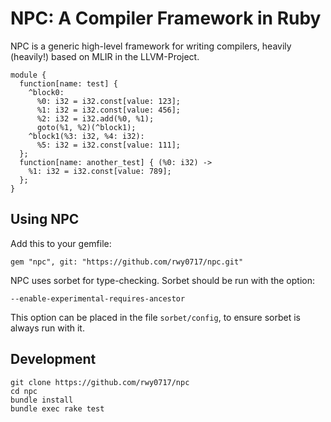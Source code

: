 # NPC: A Compiler Framework in Ruby

NPC is a generic high-level framework for writing compilers, heavily (heavily!) based on MLIR in the LLVM-Project.

```
module { 
  function[name: test] {
    ^block0:
      %0: i32 = i32.const[value: 123];
      %1: i32 = i32.const[value: 456];
      %2: i32 = i32.add(%0, %1);
      goto(%1, %2)(^block1);
    ^block1(%3: i32, %4: i32):
      %5: i32 = i32.const[value: 111];
  };
  function[name: another_test] { (%0: i32) ->
    %1: i32 = i32.const[value: 789];
  };
}
```

## Using NPC

Add this to your gemfile:

```
gem "npc", git: "https://github.com/rwy0717/npc.git"
```

NPC uses sorbet for type-checking. Sorbet should be run with the option:

```
--enable-experimental-requires-ancestor
```

This option can be placed in the file `sorbet/config`, to ensure
sorbet is always run with it.

## Development

```
git clone https://github.com/rwy0717/npc
cd npc
bundle install
bundle exec rake test
```
